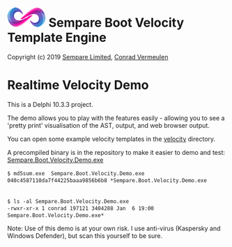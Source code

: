 # ![](../../images/sempare-logo-45px.png) Sempare Boot Velocity Template Engine

Copyright (c) 2019 [Sempare Limited](http://www.sempare.ltd), [Conrad Vermeulen](mailto:conrad.vermeulen@gmail.com)

# Realtime Velocity Demo

This is a Delphi 10.3.3 project.

The demo allows you to play with the features easily - allowing you to see a 'pretty print' visualisation of the AST, output, and web browser output.

You can open some example velocity templates in the [velocity](./velocity) directory.

A precompiled binary is in the repository to make it easier to demo and test: [Sempare.Boot.Velocity.Demo.exe](./Sempare.Boot.Velocity.Demo.exe)


```
$ md5sum.exe  Sempare.Boot.Velocity.Demo.exe
040c4587110da7f44225baaa9856b6b8 *Sempare.Boot.Velocity.Demo.exe


$ ls -al Sempare.Boot.Velocity.Demo.exe
-rwxr-xr-x 1 conrad 197121 3404288 Jan  6 19:00 Sempare.Boot.Velocity.Demo.exe*
```

Note: Use of this demo is at your own risk. I use anti-virus (Kaspersky and Windows Defender), but scan this yourself to be sure.
